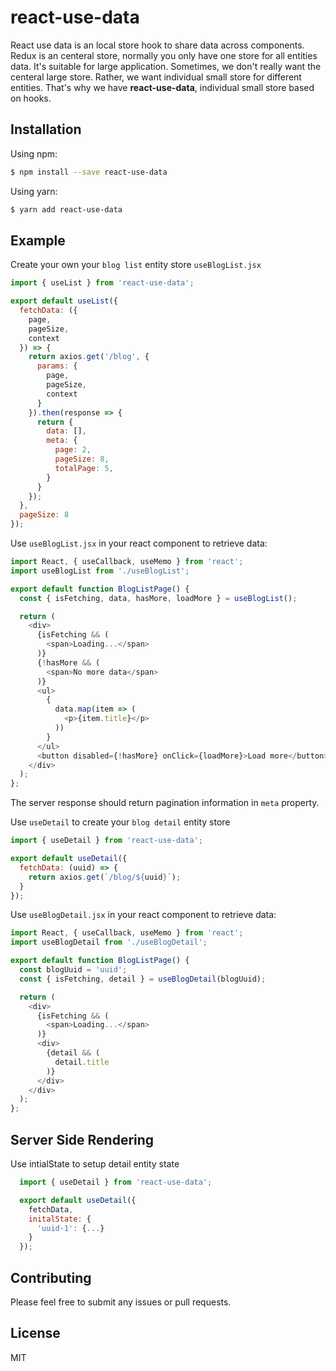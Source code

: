 # react-use-data

React use data is an local store hook to share data across components. Redux is an centeral store, normally you only have one store for all entities data. It's suitable for large application. Sometimes, we don't really want the centeral large store. Rather, we want individual small store for different entities. That's why we have **react-use-data**, individual small store based on hooks.

## Installation

Using npm:

```sh
$ npm install --save react-use-data
```

Using yarn:

```sh
$ yarn add react-use-data
```

## Example

Create your own your `blog list` entity store `useBlogList.jsx`

```js
import { useList } from 'react-use-data';

export default useList({
  fetchData: ({
    page,
    pageSize,
    context
  }) => {
    return axios.get('/blog', {
      params: {
        page,
        pageSize,
        context
      }
    }).then(response => {
      return {
        data: [],
        meta: {
          page: 2,
          pageSize: 8,
          totalPage: 5,
        }
      }
    });
  },
  pageSize: 8
});

```

Use `useBlogList.jsx` in your react component to retrieve data:

```js
import React, { useCallback, useMemo } from 'react';
import useBlogList from './useBlogList';

export default function BlogListPage() {
  const { isFetching, data, hasMore, loadMore } = useBlogList();

  return (
    <div>
      {isFetching && (
        <span>Loading...</span>
      )}
      {!hasMore && (
        <span>No more data</span>
      )}
      <ul>
        {
          data.map(item => (
            <p>{item.title}</p>
          ))
        }
      </ul>
      <button disabled={!hasMore} onClick={loadMore}>Load more</button>
    </div>
  );
};
```

The server response should return pagination information in `meta` property.

Use `useDetail` to create your `blog detail` entity store

```js
import { useDetail } from 'react-use-data';

export default useDetail({
  fetchData: (uuid) => {
    return axios.get(`/blog/${uuid}`);
  }
});
```

Use `useBlogDetail.jsx` in your react component to retrieve data:

```js
import React, { useCallback, useMemo } from 'react';
import useBlogDetail from './useBlogDetail';

export default function BlogListPage() {
  const blogUuid = 'uuid';
  const { isFetching, detail } = useBlogDetail(blogUuid);

  return (
    <div>
      {isFetching && (
        <span>Loading...</span>
      )}
      <div>
        {detail && (
          detail.title
        )}
      </div>
    </div>
  );
};
```

## Server Side Rendering

Use intialState to setup detail entity state
```js
  import { useDetail } from 'react-use-data';

  export default useDetail({
    fetchData,
    initalState: {
      'uuid-1': {...}
    }
  });

  ```

## Contributing

Please feel free to submit any issues or pull requests.

## License

MIT
